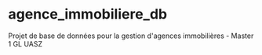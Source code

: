 # agence_immobiliere_db
Projet de base de données pour la gestion d'agences immobilières - Master 1 GL UASZ
